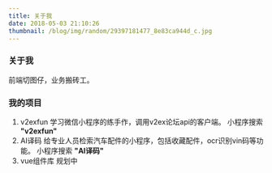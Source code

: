```yaml
---
title: 关于我
date: 2018-05-03 21:10:26
thumbnail: /blog/img/random/29397181477_8e83ca944d_c.jpg
---
```

> 

### 关于我
前端切图仔，业务搬砖工。

### 我的项目

1. v2exfun
学习微信小程序的练手作，调用v2ex论坛api的客户端。    小程序搜索 **"v2exfun"**
2. AI译码
给专业人员检索汽车配件的小程序，包括收藏配件，ocr识别vin码等功能。  小程序搜索 **"AI译码"**
3. vue组件库
规划中











